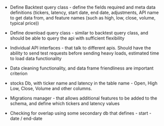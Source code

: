 - Define Backtest query class - define the fields required and meta data definitions (tickers, latency, start date, end date, adjustments, API name to get data from, and feature names (such as high, low, close, volume, typical price))

- Define download query class - similar to backtest query class, and should be able to query the api with sufficient flexibility

- Individual API interfaces - that talk to different apis. Should have the ability to send test requests before sending heavy loads, estimated time to load data functionality

- Data cleaning functionality, and data frame friendliness are important criterion

- stocks Db, with ticker name and latency in the table name - Open, High Low, Close, Volume and other columns. 

- Migrations manager - that allows additional features to be added to the schema, and define which tickers and latency values

- Checking for overlap using some secondary db that defines - start - date / end-date

  

